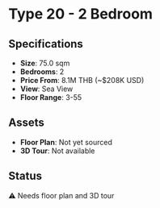 # Type 20 - 2 Bedroom

## Specifications
- **Size**: 75.0 sqm
- **Bedrooms**: 2
- **Price From**: 8.1M THB (~$208K USD)
- **View**: Sea View
- **Floor Range**: 3-55

## Assets
- **Floor Plan**: Not yet sourced
- **3D Tour**: Not available

## Status
⚠️ Needs floor plan and 3D tour
